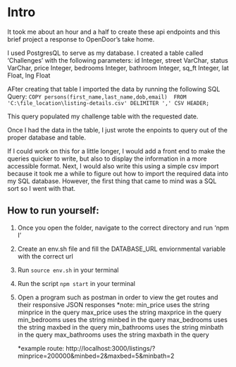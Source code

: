 # Intro

It took me about an hour and a half to create these api endpoints and this brief project a response to OpenDoor’s take home.

I used PostgresQL to serve as my database. I created a table called ‘Challenges’ with the following parameters:
    id Integer,
    street VarChar,
    status VarChar,
    price Integer,
    bedrooms Integer,
    bathroom Integer,
    sq_ft Integer,
    lat Float,
    lng Float

AFter creating that table I imported the data by running the following SQL Query:
    `COPY persons(first_name,last_name,dob,email) 
    FROM 'C:\file_location\listing-details.csv' DELIMITER ',' CSV HEADER;`

This query populated my challenge table with the requested date. 

Once I had the data in the table, I just wrote the enpoints to query out of the proper database and table.

If I could work on this for a little longer, I would add a front end to make the queries quicker to write, but also to display the information in a more accessible format. Next, I would also write this using a simple csv import because it took me a while to figure out how to import the required data into my SQL database. However, the first thing that came to mind was a SQL sort so I went with that.

## How to run yourself:
1. Once you open the folder, navigate to the correct directory and run ‘npm I’
2. Create an env.sh file and fill the DATABASE_URL enviornmental variable with the correct url
3. Run `source env.sh` in your terminal
4. Run the script `npm start` in your terminal
5. Open a program such as postman in order to view the get routes and their responsive JSON responses
    *note: 
            min_price uses the string minprice in the query
            max_price uses the string maxprice in the query
            min_bedrooms uses the string minbed in the query
            max_bedrooms uses the string maxbed in the query
            min_bathrooms uses the string minbath in the query
            max_bathrooms uses the string maxbath in the query

    *example route: http://localhost:3000/listings/?minprice=200000&minbed=2&maxbed=5&minbath=2





